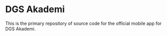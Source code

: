 DGS Akademi
=================

This is the primary repository of source code for the official mobile app for DGS Akademi.

